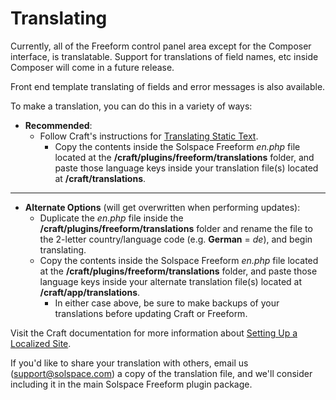 # Translating

Currently, all of the Freeform control panel area except for the Composer interface, is translatable. Support for translations of field names, etc inside Composer will come in a future release.

Front end template translating of fields and error messages is also available.

To make a translation, you can do this in a variety of ways:

* **Recommended**:
	* Follow Craft's instructions for [Translating Static Text](https://craftcms.com/support/static-translations).
		* Copy the contents inside the Solspace Freeform *en.php* file located at the **/craft/plugins/freeform/translations** folder, and paste those language keys inside your translation file(s) located at **/craft/translations**.

---

* **Alternate Options** (will get overwritten when performing updates):
	* Duplicate the *en.php* file inside the **/craft/plugins/freeform/translations** folder and rename the file to the 2-letter country/language code (e.g. **German** = *de*), and begin translating.
	* Copy the contents inside the Solspace Freeform *en.php* file located at the **/craft/plugins/freeform/translations** folder, and paste those language keys inside your alternate translation file(s) located at **/craft/app/translations**.
		* In either case above, be sure to make backups of your translations before updating Craft or Freeform.

Visit the Craft documentation for more information about [Setting Up a Localized Site](https://craftcms.com/docs/localization-guide).

If you'd like to share your translation with others, email us ([support@solspace.com](mailto:support@solspace.com)) a copy of the translation file, and we'll consider including it in the main Solspace Freeform plugin package.
